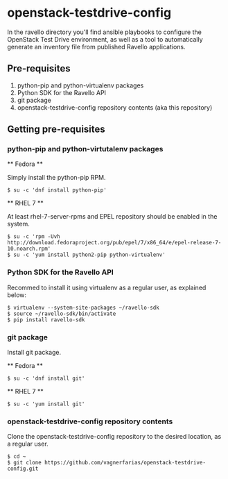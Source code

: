 # openstack-testdrive-config

In the ravello directory you'll find ansible playbooks to configure the OpenStack Test Drive environment, as well as a tool to automatically generate an inventory file from published Ravello applications.

## Pre-requisites

1. python-pip and python-virtualenv packages
1. Python SDK for the Ravello API
1. git package
1. openstack-testdrive-config repository contents (aka this repository)

## Getting pre-requisites

### python-pip and python-virtutalenv packages

** Fedora **

Simply install the python-pip RPM.

```
$ su -c 'dnf install python-pip'
```

** RHEL 7 **

At least rhel-7-server-rpms and EPEL repository should be enabled in the system.

```
$ su -c 'rpm -Uvh http://download.fedoraproject.org/pub/epel/7/x86_64/e/epel-release-7-10.noarch.rpm'
$ su -c 'yum install python2-pip python-virtualenv'
```

### Python SDK for the Ravello API

Recommed to install it using virtualenv as a regular user, as explained below:

```
$ virtualenv --system-site-packages ~/ravello-sdk
$ source ~/ravello-sdk/bin/activate
$ pip install ravello-sdk
```

### git package

Install git package.

** Fedora **

```
$ su -c 'dnf install git'
```

** RHEL 7 **

```
$ su -c 'yum install git'
```

### openstack-testdrive-config repository contents

Clone the openstack-testdrive-config repository to the desired location, as a regular user.

```
$ cd ~
$ git clone https://github.com/vagnerfarias/openstack-testdrive-config.git
```

